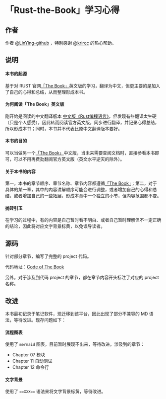 # 「Rust-the-Book」学习心得

## 作者

作者 [@LinYing-github](https://github.com/LinYing-github) ，特别感谢 [@krircc](https://github.com/krircc) 的热心帮助。

## 说明

#### 本书的起源

基于对 RUST 官网[「The Book」](https://doc.rust-lang.org/book/index.html)英文版的学习，翻译为中文，但更主要的是加入了自己的心得和总结，从而整理形成本书。

#### 为何阅读「The Book」英文版

刚开始是阅读的中文翻译版本 [中文版《Rust编程语言》](https://rustlang-cn.org/office/rust/book/)，但发现有些翻译太生硬（只是个人感受），因此转而阅读官方英文版，同步进行翻译，并记录心得总结，所以形成本书；同时，本书并不代表比原中文翻译版本要好。

#### 本书的目的

可以当做另一个[「The Book」](https://doc.rust-lang.org/book/index.html)中文版，当未来需要查阅文档时，直接参看本书即可，可以不用再费劲翻阅官方英文版（英文水平逆天的除外）。

#### 关于本书的内容

第一，本书的章节顺序、章节名称、章节内容都遵循[「The Book」](https://doc.rust-lang.org/book/index.html)；第二，对于具体的某一章，其中的内容讲解顺序可能会进行调整，或者增加自己的心得和总结，或者增加自己的一些拓展，形成本章中一个独立的小节，但内容范围都不变。

#### 抛砖引玉

在学习的过程中，有的内容是自己暂时看不明白、或者自己暂时理解但不一定正确的结论，因此将对应文字背景标黄，以免误导读者。

## 源码

针对部分章节，编写了完整的 project 代码。

代码地址：[Code of The Book](https://gitee.com/A1G2G1/Rust_The_Book.git)

另外，对于涉及到代码 project 的章节，都在章节内容开头标注了对应的 project 名称。

## 改进

本书最初记录于笔记软件，现迁移到该平台，因此出现了部分不兼容的 MD 语法，等待改进。现存问题如下：

#### 流程图表

使用了 ```mermaid``` 图表，目前暂时展现不出来，等待改进。涉及到的章节：
- Chapter 07 模块
- Chapter 11 自动测试
- Chapter 12 命令行

#### 文字背景

使用了 ```==XXX==``` 语法来将文字背景标黄，等待改进。
